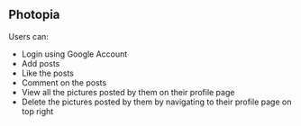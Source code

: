 ## Photopia

Users can:
- Login using Google Account
- Add posts
- Like the posts
- Comment on the posts
- View all the pictures posted by them on their profile page
- Delete the pictures posted by them by navigating to their profile page on top right
